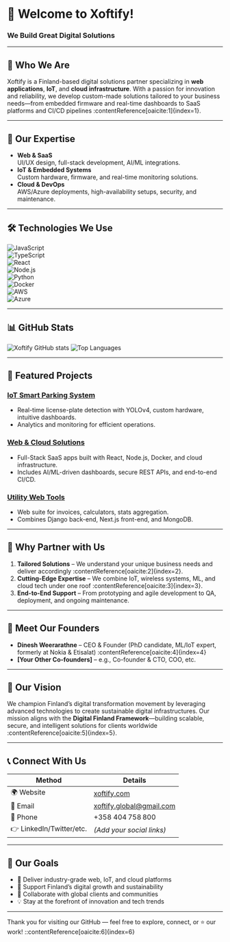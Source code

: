 # 👋 Welcome to **Xoftify**!

### We Build Great Digital Solutions

---

## 🌟 Who We Are

Xoftify is a Finland-based digital solutions partner specializing in **web applications**, **IoT**, and **cloud infrastructure**. With a passion for innovation and reliability, we develop custom-made solutions tailored to your business needs—from embedded firmware and real-time dashboards to SaaS platforms and CI/CD pipelines :contentReference[oaicite:1]{index=1}.

---

## 🧰 Our Expertise

- **Web & SaaS**  
  UI/UX design, full-stack development, AI/ML integrations.
- **IoT & Embedded Systems**  
  Custom hardware, firmware, and real-time monitoring solutions.
- **Cloud & DevOps**  
  AWS/Azure deployments, high-availability setups, security, and maintenance.

---

## 🛠️ Technologies We Use

![JavaScript](https://img.shields.io/badge/-JavaScript-F7DF1E?style=flat-square&logo=javascript)  
![TypeScript](https://img.shields.io/badge/-TypeScript-3178C6?style=flat-square&logo=typescript)  
![React](https://img.shields.io/badge/-React-20232A?style=flat-square&logo=react)  
![Node.js](https://img.shields.io/badge/-Node.js-339933?style=flat-square&logo=node.js)  
![Python](https://img.shields.io/badge/-Python-3776AB?style=flat-square&logo=python)  
![Docker](https://img.shields.io/badge/-Docker-2496ED?style=flat-square&logo=docker)  
![AWS](https://img.shields.io/badge/-AWS-232F3E?style=flat-square&logo=amazonaws)  
![Azure](https://img.shields.io/badge/-Azure-008AD7?style=flat-square&logo=microsoftazure)

---

## 📊 GitHub Stats

![Xoftify GitHub stats](https://github-readme-stats.vercel.app/api?username=xoftify&show_icons=true&theme=tokyonight)
![Top Languages](https://github-readme-stats.vercel.app/api/top-langs/?username=xoftify&layout=compact&theme=tokyonight)

---

## 🚀 Featured Projects

### [IoT Smart Parking System](#)
- Real-time license-plate detection with YOLOv4, custom hardware, intuitive dashboards.  
- Analytics and monitoring for efficient operations.

### [Web & Cloud Solutions](#)
- Full-Stack SaaS apps built with React, Node.js, Docker, and cloud infrastructure.  
- Includes AI/ML-driven dashboards, secure REST APIs, and end-to-end CI/CD.

### [Utility Web Tools](#)
- Web suite for invoices, calculators, stats aggregation.  
- Combines Django back-end, Next.js front-end, and MongoDB.

---

## 🧭 Why Partner with Us

1. **Tailored Solutions** – We understand your unique business needs and deliver accordingly :contentReference[oaicite:2]{index=2}.  
2. **Cutting-Edge Expertise** – We combine IoT, wireless systems, ML, and cloud tech under one roof :contentReference[oaicite:3]{index=3}.  
3. **End-to-End Support** – From prototyping and agile development to QA, deployment, and ongoing maintenance.

---

## 🙌 Meet Our Founders

- **Dinesh Weerarathne** – CEO & Founder (PhD candidate, ML/IoT expert, formerly at Nokia & Etisalat) :contentReference[oaicite:4]{index=4}  
- **[Your Other Co-founders]** – e.g., Co-founder & CTO, COO, etc.

---

## 📌 Our Vision

We champion Finland’s digital transformation movement by leveraging advanced technologies to create sustainable digital infrastructures. Our mission aligns with the **Digital Finland Framework**—building scalable, secure, and intelligent solutions for clients worldwide :contentReference[oaicite:5]{index=5}.

---

## 📞 Connect With Us

| Method     | Details |
|------------|---------|
| 🌍 Website | [xoftify.com](https://xoftify.com) |
| 📩 Email   | xoftify.global@gmail.com |
| 📱 Phone   | +358 404 758 800 |
| 👉 LinkedIn/Twitter/etc. | *(Add your social links)* |

---

## 🎯 Our Goals

- 🚀 Deliver industry-grade web, IoT, and cloud platforms  
- 🌱 Support Finland’s digital growth and sustainability  
- 🤝 Collaborate with global clients and communities  
- 💡 Stay at the forefront of innovation and tech trends

---

Thank you for visiting our GitHub — feel free to explore, connect, or ⭐ our work!
::contentReference[oaicite:6]{index=6}
